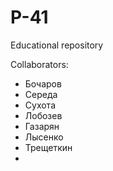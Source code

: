 # P-41
Educational repository

Collaborators:
- Бочаров
- Середа
- Сухота
- Лобозев
- Газарян
- Лысенко
- Трещеткин
- 
